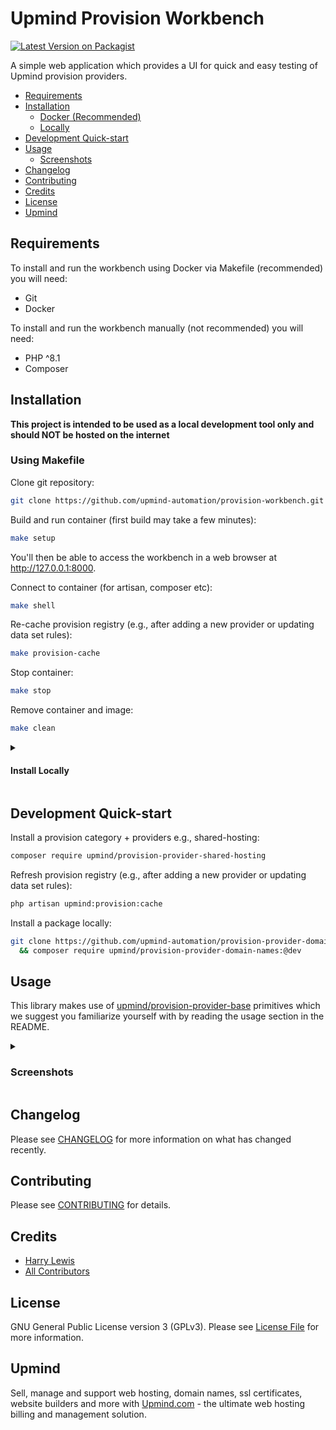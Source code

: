 # Upmind Provision Workbench

[![Latest Version on Packagist](https://img.shields.io/packagist/v/upmind/provision-workbench.svg?style=flat-square)](https://packagist.org/packages/upmind/provision-workbench)

A simple web application which provides a UI for quick and easy testing of Upmind provision providers.

- [Requirements](#requirements)
- [Installation](#installation)
  - [Docker (Recommended)](#using-makefile)
  - [Locally](#install-locally)
- [Development Quick-start](#development-quick-start)
- [Usage](#usage)
  - [Screenshots](#screenshots)
- [Changelog](#changelog)
- [Contributing](#contributing)
- [Credits](#credits)
- [License](#license)
- [Upmind](#upmind)

## Requirements

To install and run the workbench using Docker via Makefile (recommended) you will need:

- Git
- Docker

To install and run the workbench manually (not recommended) you will need:

- PHP ^8.1
- Composer

## Installation

**This project is intended to be used as a local development tool only and should NOT be hosted on the internet**

### Using Makefile

Clone git repository:

```bash
git clone https://github.com/upmind-automation/provision-workbench.git && cd provision-workbench
```

Build and run container (first build may take a few minutes):

```bash
make setup
```

You'll then be able to access the workbench in a web browser at http://127.0.0.1:8000.

Connect to container (for artisan, composer etc):

```bash
make shell
```

Re-cache provision registry (e.g., after adding a new provider or updating data set rules):

```bash
make provision-cache
```

Stop container:

```bash
make stop
```

Remove container and image:

```bash
make clean
```

<details><summary><h4>Install Locally</h4></summary>

- Requires PHP ^8.1 and composer

Create project:

```bash
composer create-project upmind/provision-workbench --keep-vcs
```

Run application:

```bash
php artisan serve
```

</details>

## Development Quick-start

Install a provision category + providers e.g., shared-hosting:

```bash
composer require upmind/provision-provider-shared-hosting
```

Refresh provision registry (e.g., after adding a new provider or updating data set rules):

```bash
php artisan upmind:provision:cache
```

Install a package locally:

```bash
git clone https://github.com/upmind-automation/provision-provider-domain-names.git local/domain-names \
  && composer require upmind/provision-provider-domain-names:@dev

```

## Usage

This library makes use of [upmind/provision-provider-base](https://packagist.org/packages/upmind/provision-provider-base) primitives which we suggest you familiarize yourself with by reading the usage section in the README.

<details><summary><h3>Screenshots</h3></summary>

#### Homepage

![Homepage](docs/images/home.png "Homepage")


#### Provision Categories

![Provision Categories](docs/images/provision_categories.png "Provision Categories")

#### Shared Hosting Providers

![Shared Hosting Providers](docs/images/shared_hosting_providers.png "Shared Hosting Providers")

#### New 20i Configuration

![New 20i Configuration](docs/images/new_20i_configuration.png "New 20i Configuration")

#### New Provision Request

![New Provision Request](docs/images/get_info_request.png "New Provision Request")

#### Provision Result

![Provision Result](docs/images/get_info_result.png "Provision Result")

#### Provision Result Data

![Provision Result Data](docs/images/get_info_result_data.png "Provision Result Data")

#### Provision Result Logs

![Provision Result Logs](docs/images/get_info_result_logs.png "Provision Result Logs")

#### List Provision Requests

![List Provision Requests](docs/images/list_provision_requests.png "List Provision Requests")
</details>

## Changelog

Please see [CHANGELOG](CHANGELOG.md) for more information on what has changed recently.

## Contributing

Please see [CONTRIBUTING](CONTRIBUTING.md) for details.

## Credits

 - [Harry Lewis](https://github.com/uphlewis)
 - [All Contributors](../../contributors)

## License

GNU General Public License version 3 (GPLv3). Please see [License File](LICENSE.md) for more information.

## Upmind

Sell, manage and support web hosting, domain names, ssl certificates, website builders and more with [Upmind.com](https://upmind.com/start) - the ultimate web hosting billing and management solution.
